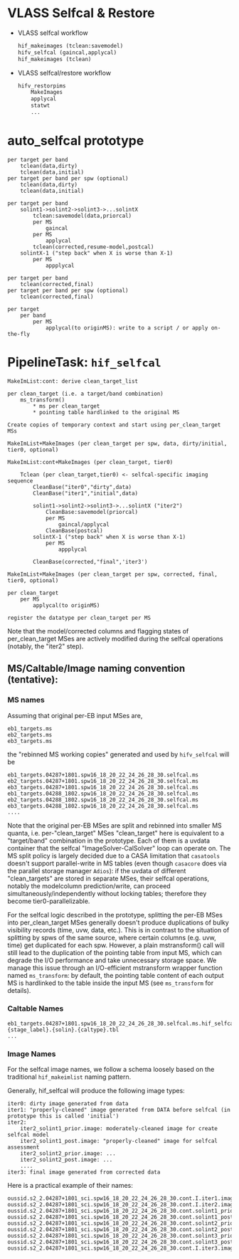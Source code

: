 

# VLASS Selfcal & Restore

* VLASS selfcal workflow

    ```python
    hif_makeimages (tclean:savemodel)
    hifv_selfcal (gaincal,applycal)
    hif_makeimages (tclean)
    ```

* VLASS selfcal/restore workflow

    ```python
    hifv_restorpims
        MakeImages
        applycal
        statwt
        ...
    ```

# auto_selfcal prototype

```console
per target per band
    tclean(data,dirty)
    tclean(data,initial)
per target per band per spw (optional)
    tclean(data,dirty)
    tclean(data,initial)        

per target per band
    solint1->solint2->solint3->...solintX
        tclean:savemodel(data,priorcal)
        per MS
            gaincal
        per MS
            applycal
        tclean(corrected,resume-model,postcal)
    solintX-1 ("step back" when X is worse than X-1)
        per MS
            appplycal

per target per band
    tclean(corrected,final)
per target per band per spw (optional)
    tclean(corrected,final)

per target 
    per band 
        per MS
            applycal(to originMS): write to a script / or apply on-the-fly
```

# PipelineTask: `hif_selfcal`

```console
MakeImList:cont: derive clean_target_list

per clean_target (i.e. a target/band combination)
    ms_transform()
        * ms per clean_target
        * pointing table hardlinked to the original MS
        
Create copies of temporary context and start using per_clean_target MSs

MakeImList+MakeImages (per clean_target per spw, data, dirty/initial, tier0, optional)

MakeImList:cont+MakeImages (per clean_target, tier0)

    Tclean (per clean_target,tier0) <- selfcal-specific imaging sequence
        CleanBase("iter0","dirty",data)
        CleanBase("iter1","initial",data)

        solint1->solint2->solint3->...solintX ("iter2")
            CleanBase:savemodel(priorcal)
            per MS
                gaincal/applycal
            CleanBase(postcal)
        solintX-1 ("step back" when X is worse than X-1)
            per MS
                appplycal
        
        CleanBase(corrected,"final",'iter3')

MakeImList+MakeImages (per clean_target per spw, corrected, final, tier0, optional)

per clean_target 
    per MS
        applycal(to originMS)

register the datatype per clean_target per MS
```

Note that the model/corrected columns and flagging states of per_clean_target MSes are actively modified during the selfcal operations (notably, the "iter2" step).

## MS/Caltable/Image naming convention (tentative):

### MS names
Assuming that original per-EB input MSes are,

```console
eb1_targets.ms
eb2_targets.ms
eb3_targets.ms
```

the "rebinned MS working copies" generated and used by `hifv_selfcal` will be

```console 
eb1_targets.04287+1801.spw16_18_20_22_24_26_28_30.selfcal.ms
eb2_targets.04287+1801.spw16_18_20_22_24_26_28_30.selfcal.ms
eb3_targets.04287+1801.spw16_18_20_22_24_26_28_30.selfcal.ms
eb1_targets.04288_1802.spw16_18_20_22_24_26_28_30.selfcal.ms
eb2_targets.04288_1802.spw16_18_20_22_24_26_28_30.selfcal.ms
eb3_targets.04288_1802.spw16_18_20_22_24_26_28_30.selfcal.ms
....
```

Note that the original per-EB MSes are split and rebinned into smaller MS quanta, i.e. per-"clean_target" MSes 
"clean_target" here is equivalent to a "target/band" combination in the prototype.
Each of them is a uvdata container that the selfcal "ImageSolver-CalSolver" loop can operate on.
The MS split policy is largely decided due to a CASA limitation that `casatools` doesn't support parallel-write in MS tables (even though `casacore` does via the parallel storage manager `Adios`):
if the uvdata of different "clean_targets" are stored in separate MSes, their selfcal operations, notably the modelcolumn prediction/write, can proceed simultaneously/independently without locking tables; therefore they become tier0-parallelizable.

For the selfcal logic described in the prototype, splitting the per-EB MSes into per_clean_target MSes generally doesn't produce duplications of bulky visibility records (time, uvw, data, etc.).
This is in contrast to the situation of splitting by spws of the same source, where certain columns (e.g. uvw, time) get duplicated for each spw. 
However, a plain mstransform() call will still lead to the duplication of the pointing table from input MS, which can degrade the I/O performance and take unnecessary storage space.
We manage this issue through an I/O-efficient mstransform wrapper function named `ms_transform`: 
by default, the pointing table content of each output MS is hardlinked to the table inside the input MS (see `ms_transform` for details).


### Caltable Names

```console 
eb1_targets.04287+1801.spw16_18_20_22_24_26_28_30.selfcal.ms.hif_selfcal.{stage_label}.{solin}.{caltype}.tbl
...
```

### Image Names

For the selfcal image names, we follow a schema loosely based on the traditional `hif_makeimlist` naming pattern.

Generally, hif_selfcal will produce the following image types:

```
iter0: dirty image generated from data
iter1: "properly-cleaned" image generated from DATA before selfcal (in prototype this is called 'initial')
iter2: 
    iter2_solint1_prior.image: moderately-cleaned image for create selfcal model
    iter2_solint1_post.image: "properly-cleaned" image for selfcal assessment
    iter2_solint2_prior.image: ...
    iter2_solint2_post.image: ...
    ....
iter3: final image generated from corrected data 
```

Here is a practical example of their names:

```
oussid.s2_2.04287+1801_sci.spw16_18_20_22_24_26_28_30.cont.I.iter1.image
oussid.s2_2.04287+1801_sci.spw16_18_20_22_24_26_28_30.cont.I.iter2.image
oussid.s2_2.04287+1801_sci.spw16_18_20_22_24_26_28_30.cont.solint1_prior.I.iter2.image
oussid.s2_2.04287+1801_sci.spw16_18_20_22_24_26_28_30.cont.solint1_post.I.iter2.image
oussid.s2_2.04287+1801_sci.spw16_18_20_22_24_26_28_30.cont.solint2_prior.I.iter2.image
oussid.s2_2.04287+1801_sci.spw16_18_20_22_24_26_28_30.cont.solint2_post.I.iter2.image
oussid.s2_2.04287+1801_sci.spw16_18_20_22_24_26_28_30.cont.solint3_prior.I.iter2.image
oussid.s2_2.04287+1801_sci.spw16_18_20_22_24_26_28_30.cont.solint3_post.I.iter2.image
oussid.s2_2.04287+1801_sci.spw16_18_20_22_24_26_28_30.cont.I.iter3.image
```
